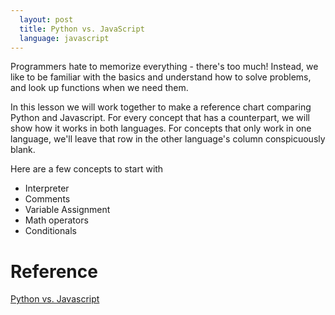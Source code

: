 ```yaml
---
  layout: post
  title: Python vs. JavaScript
  language: javascript
---
```


Programmers hate to memorize everything - there's too much! Instead, we like to be familiar with the basics and understand how to solve problems, and look up functions when we need them.

In this lesson we will work together to make a reference chart comparing Python and Javascript. For every concept that has a counterpart, we will show how it works in both languages. For concepts that only work in one language, we'll leave that row in the other language's column conspicuously blank.

Here are a few concepts to start with
+ Interpreter
+ Comments
+ Variable Assignment
+ Math operators
+ Conditionals

#  Reference
<a href= "https://blog.glyphobet.net/essay/2557">Python vs. Javascript</a>
